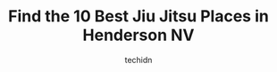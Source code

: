 ---
layout: ampstory
image: https://i0.wp.com/www.depkes.org/wp-content/uploads/2023/06/jiu-jitsu-0-in-henderson-nv-1685845146.jpeg?resize=640,853
author: techidn
featured: false
description: Discover the impressive array of Jiu Jitsu options in Henderson NV, where you can find 10 of the largest Jiu Jitsu establishments in the area. From renowned classics to hidden gems, Henderso
title: Find the 10 Best Jiu Jitsu Places in Henderson NV
cover:
   title: Find the 10 Best Jiu Jitsu Places in Henderson NV
   subtitle: Rickpate
   background: https://www.depkes.org/wp-content/uploads/2023/06/jiu-jitsu-0-in-henderson-nv-1685845146.jpeg

pages: 
 - layout: thirds
   top: <h1>#1 Family Martial Arts</h1>
   bottom: "<p>When I signed my sons up to Family Martial Art school I wasnt sure what to really expect. My one son Austin developed medical issues and eventually wasnt able to contin</p>"
   background: https://www.depkes.org/wp-content/uploads/2023/06/jiu-jitsu-1-in-henderson-nv-1685845146.png
   backgroundblur: true
 - layout: thirds
   top: <h1>#2 Zangief Jiu Jitsu</h1>
   bottom: "<p>Wow..this place is amazing!!! I dont even know where to start of. We decided to sign our 9 year old son for  JiuJitsu and based on raving reviews inquired at Zangief J</p>"
   background: https://www.depkes.org/wp-content/uploads/2023/06/jiu-jitsu-2-in-henderson-nv-1685845147.png
   cta:
      link: https://www.depkes.org/blog/find-the-10-best-jiu-jitsu-places-in-henderson-nv/
      text: Find the 10 Best Jiu Jitsu Places in Henderson NV
 - layout: thirds
   top: <h1>#3 10th Planet Jiu Jitsu Las Vegas</h1>
   bottom: "<p>1225 W Warm Springs Rd #140, Henderson, NV 89014, United States</p>"
   background: https://www.depkes.org/wp-content/uploads/2023/06/jiu-jitsu-3-in-henderson-nv-1685845148.jpeg
   cta:
      link: https://www.depkes.org/blog/find-the-10-best-jiu-jitsu-places-in-henderson-nv/
      text: Find the 10 Best Jiu Jitsu Places in Henderson NV
 - layout: thirds
   top: <h1>#4 Gracie Barra Henderson</h1>
   bottom: "<p>55 S Gibson Rd #117, Henderson, NV 89012, United States</p>"
   background: https://images.unsplash.com/photo-1524169358666-79f22534bc6e?ixlib=rb-4.0.3&ixid=MnwxMjA3fDB8MHxwaG90by1wYWdlfHx8fGVufDB8fHx8&auto=format&fit=crop&w=640&h=853&q=80
   cta:
      link: https://www.depkes.org/blog/find-the-10-best-jiu-jitsu-places-in-henderson-nv/
      text: Find the 10 Best Jiu Jitsu Places in Henderson NV
 - layout: thirds
   top: <h1>#5 Carlson Gracie Henderson Jiu-Jitsu</h1>
   bottom: "<p>1470 Raiders Way, Henderson, NV 89052, United States</p>"
   background: https://images.unsplash.com/photo-1510906594845-bc082582c8cc?ixlib=rb-4.0.3&ixid=MnwxMjA3fDB8MHxwaG90by1wYWdlfHx8fGVufDB8fHx8&auto=format&fit=crop&w=640&h=853&q=80
   cta:
      link: https://www.depkes.org/blog/find-the-10-best-jiu-jitsu-places-in-henderson-nv/
      text: Find the 10 Best Jiu Jitsu Places in Henderson NV
 - layout: thirds
   top: <h1>#6 Core Fitness & Martial Arts</h1>
   bottom: "<p>183 N Gibson Rd STE 130, Henderson, NV 89014, United States</p>"
   background: https://images.unsplash.com/photo-1489648022186-8f49310909a0?ixlib=rb-4.0.3&ixid=MnwxMjA3fDB8MHxwaG90by1wYWdlfHx8fGVufDB8fHx8&auto=format&fit=crop&w=640&h=853&q=80
   cta:
      link: https://www.depkes.org/blog/find-the-10-best-jiu-jitsu-places-in-henderson-nv/
      text: Find the 10 Best Jiu Jitsu Places in Henderson NV
 - layout: thirds
   top: <h1>#7 Ryoku Judo Club</h1>
   bottom: "<p>Slam Academy, 1091 Fielders Street, Henderson, NV 89011, United States</p>"
   background: https://plus.unsplash.com/premium_photo-1664640458616-3c74f8cb4589?ixlib=rb-4.0.3&ixid=MnwxMjA3fDB8MHxwaG90by1wYWdlfHx8fGVufDB8fHx8&auto=format&fit=crop&w=640&h=853&q=80
   cta:
      link: https://www.depkes.org/blog/find-the-10-best-jiu-jitsu-places-in-henderson-nv/
      text: Find the 10 Best Jiu Jitsu Places in Henderson NV
 - layout: thirds
   middle: Continue reading...
   background: https://images.unsplash.com/photo-1557672172-298e090bd0f1?ixlib=rb-4.0.3&ixid=MnwxMjA3fDB8MHxwaG90by1wYWdlfHx8fGVufDB8fHx8&auto=format&fit=crop&w=640&h=853&q=80
   cta:
      link: https://www.depkes.org/blog/find-the-10-best-jiu-jitsu-places-in-henderson-nv/
      text: Find the 10 Best Jiu Jitsu Places in Henderson NV
      
---